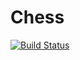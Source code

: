 # Chess
[![Build Status](https://travis-ci.com/username/projectname.svg?branch=master)](https://travis-ci.com/username/projectname)
